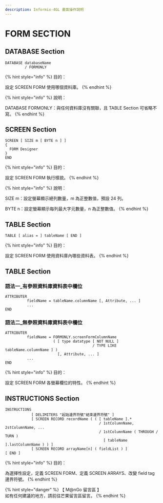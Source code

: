 ```yaml
---
description: Informix-4GL 畫面操作說明
---
```


# FORM SECTION

## DATABASE Section

```inform7
DATABASE databaseName
         / FORMONLY
```

{% hint style="info" %}
目的：

設定 SCREEN FORM 使用哪個資料庫。
{% endhint %}

{% hint style="info" %}
說明：

DATABASE FORMONLY：與任何資料庫沒有關聯，且 TABLE Section 可省略不寫。
{% endhint %}

## SCREEN Section

```inform7
SCREEN [ SIZE m [ BYTE n ] ]
{
  FORM Designer
}
END
```

{% hint style="info" %}
目的：

設定 SCREEN FORM 執行樣貌。
{% endhint %}

{% hint style="info" %}
說明：

SIZE m：設定螢幕顯示總列數量，m 為正整數值，預設 24 列。

BYTE n：設定螢幕顯示每列最大字元數量，n 為正整數值。
{% endhint %}

## TABLE Section

```inform7
TABLE [ alias = ] tableName [ END ]
```

{% hint style="info" %}
目的：

設定 SCREEN FORM 使用資料庫內哪些資料表。
{% endhint %}

## TABLE Section

### 語法一\_有參照資料庫資料表中欄位

```inform7
ATTRIBUTER
          fieldName = tableName.columnName [, Attribute, ... ]
          ...
END
```

### 語法二\_無參照資料庫資料表中欄位

```
ATTRIBUTER
          fieldName = FORMONLY.screenFormColumnName
                      ( [ type datatype [ NOT NULL ]
                                        / TYPE LIKE tableName.columnName ] )
                        [, Attribute, ... ]
          ...
END
```

{% hint style="info" %}
目的：

設定 SCREEN FORM 各螢幕欄位的特性。
{% endhint %}

## INSTRUCTIONS Section

```inform7
INSTRUCTIONS
            [ DELIMITERS "起始邊界符號"結束邊界符號" ]
            [ SCREEN RECORD recordName ( ( [ tableName ].*
                                           / 1stColumnName, 2stColumnName, ...
                                           / 1stColumnName ( THROUGH / TURN )
                                             [ tableName ].lastColumnName ) ) ]
            [ SCREEN RECORD arrayName[n] ( fieldList ) ]
[ END ]
```

{% hint style="info" %}
目的：

為選擇性設定，定義 SCREEN FORM、定義 SCREEN ARRAYS、改變 field tag 邊界符號。
{% endhint %}

{% hint style="danger" %}
【 M@nGo 留言區 】\
如有任何建議的地方，請前往芒果留言區留言。
{% endhint %}
